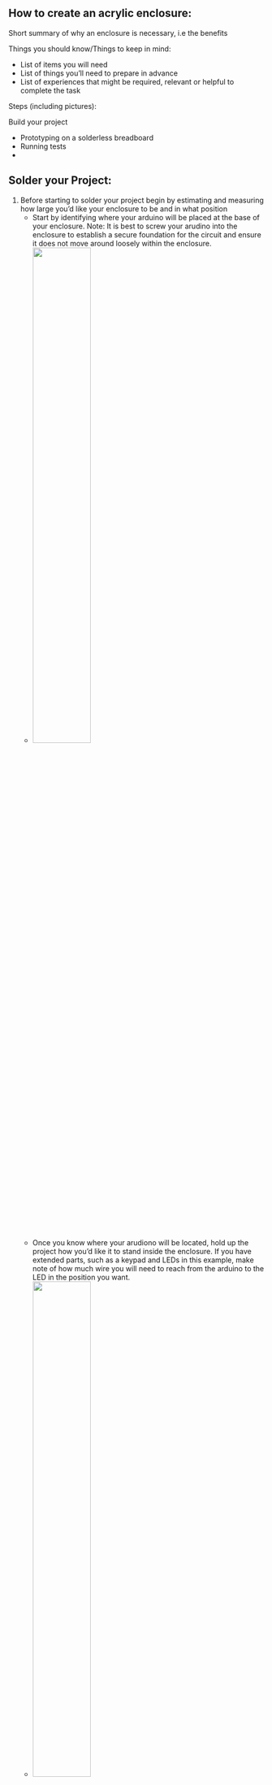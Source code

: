 ## How to create an acrylic enclosure:

Short summary of why an enclosure is necessary, i.e the benefits

Things you should know/Things to keep in mind:

- List of items you will need
- List of things you’ll need to prepare in advance
- List of experiences that might be required, relevant or helpful to complete the task

Steps (including pictures):

Build your project
- Prototyping on a solderless breadboard 
- Running tests
- 

## Solder your Project:

1. Before starting to solder your project begin by estimating and measuring how large you’d like your enclosure to be and in what position
    - Start by identifying where your arduino will be placed at the base of your enclosure. Note: It is best to screw your arudino into the enclosure to establish a        secure foundation for the circuit and ensure it does not move around loosely within the enclosure.
    - <img src="images/arduinoscrew.jpeg" style=width:50%;height:50%>
    - Once you know where your arudiono will be located, hold up the project how you’d like it to stand inside the enclosure. If you have extended parts, such as a         keypad and LEDs in this example, make note of how much wire you will need to reach from the arduino to the LED in the position you want. 
    - <img src="images/keypadled.heic" style=width:50%;height:50%>
    -  <img src="images/wires.heic" style=width:50%;height:50%>
    - Take measurements of the height, width, and depth for your enclosure. Note: It is better to overestimate the measurements and have more space than to squeeze         everything into a smaller enclosure. 
2. It is recommended to not touch your working prototype but use it as a reference. To begin soldering, make sure to collect all the parts you need and ensure they are working properly. You can do this by replacing new parts in increments in the working prototype and making sure it is still functioning properly. 
    - Items you will need: anything you used in your prototype except for jumper wires, we will instead use stranded or solid wire.
        - Solid wire is thicker, and offers higher current capacity. They are greater for longer distances since it features less dissipation. 
        - Stranded wire offers superior bendability and flexibility, making them easier to route around obstacles. They can sustain more vibration and flexing without          breaking. 
        - When it comes down to choosing between solid and stranded wire there is no clear choice, pay attention to the needs of your project. 
        - <img src="images/solidstranded.jpeg" style=width:50%;height:50%>
    - You will also need an arduino prototyping shield. This is where you will solder your cricuit and eventually connect your arduino into. 
3. You will now solder your components into the arduino proto shield following the prototype you made earlier.
    - If you have never soldered before [here](https://www.youtube.com/watch?v=Qps9woUGkvI ) is a quick tutorial on how to solder electronic components
    - <img src="images/soldering.gif" style=width:50%;height:50%>
    - You will also need to solder female and/or male headers to the pin positions on both sides of the arudino proto shield. The type of header you will use depends       on where you need pins inserted. 
        - Female headers have only one side with pins and the other side is where you can connect pins. There are straight and right angle headers.
        - <img src="images/fheader.jpeg" style=width:25%;height:25%>
        - <img src="images/rfheader.jpg" style=width:25%;height:25%>
        - Male headers have pin on both sides you can insert into the arduino shield and connect another female head. 
        - <img src="images/mheader.jpeg" style=width:50%;height:50%>
    - This is what will hold the shield in place with the arduino and secure it. 
    - <img src="images/pinheader.png" style=width:50%;height:50%>
    - <img src="images/arudinoconnected.jpeg" style=width:50%;height:50%>

    
    
## Test/Troubleshooting the Soldered Project:

1. Once you have completed the soldering of your project, you can now plug it into your ardunio and test to see if it works
    - Note: If your project isn’t working, do not be alarmed it is very typical to run into problems at this stage. 
2. If you run into problems begin by testing the arudino against the original prototype to ensure the code is still running properly.
3. You can then reference your prototype and ensure you have connected all the necessary wires, resistors, etc. properly.
    - Pay close attention to your arduino proto shield and ensure horizontal connections are properly connected. Note: Shields come in different versions, some pre-        connect rows and others do not.
    - <img src="images/shield1.jpeg" style=width:25%;height:25%> <img src="images/shield2.jpeg" style=width:25%;height:25%>
4. If your circuit is properly connected then take a closer look at the soldering of your components.	
    - You may need to use a magnifying glass to take a closer look at the connection. Make sure that the solder is not only on the component but securly attached to        the shield as well. Note: Lightly tugging on the wires may help identify a loose connection.
    - <img src="images/soldermistakes.png" style=width:50%;height:50%>
5. Reestablish any loose connections with solder.
    - If you made a mistake while soldering, you make correct it by reheating the misplaced solder. This will turn it back into liquid, and you must quickly slap it        onto a table or surface to remove it. 
6. Revisit steps 2-6 until your are able to troubleshoot and get your project working. Once it is up and running we can begin creating the enclosure. 


## Desinging the Enclosure: 

1. Figure what kind of enclosure you want. Enclosures can be made out of many different materials depending on the purpose and usage of the project. However, for this section we will focus on acrylic for the enclosure. 
    - Benefits for acrylic:
        - Excellent optical clarity & transparency
        - Highly resistant to variations in temperature
        - Up to 17 times the impact resistance of ordinary glass
        - Half the weight of glass and idea for precision machining
        - Highly resistant to different chemicals
    - Disadvantages for acrylic:
        - Acrylic is touch and durable, but can also be easily scratched
2. Choose an enclosure design. Using a design platform like, https://en.makercase.com/, you can choose from 3 different enclosure designs: Basic box, polygon box, kerf bent box. 
    - _Note: Unless otherwise necessary, it is reccomended to go with the basic box._
    - <img src="images/box1.png" style=width:50%;height:50%>
4. Modify enclosure design. Using the same platform you can now modify the box your creating. 
    - Modifications include width, height, and depth of the box. Using the prior measurements you took input the amounts to see a virtual display of your enclosure.You     can also indicate whether the measurements are for the inner or outer dimensions.
    - <img src="images/box2.png" style=width:50%;height:50%>
    - The thickness of your box should correspond to the acrylic piece you will be using.
    - You can also decide whether you’d like the box to be open or closed
    - <img src="images/box6.png" style=width:50%;height:50%>
    - Finally, choose the type of edge you’d like for the box. Using a flat or finger edge will require the use of acrylic glue to stablize the enclosure. Note: if you     need to access the inside of the box, this would be made difficult with these choices. Alternatively, t-slot edges are held with bolts. You can decide the type of      bolt diameter and length depending on what you have available. This allows you to access the inside of the box if any debugging or adjustments are necessary while      still maintaining the secure exterior. 
    - <img src="images/box3.png" style=width:50%;height:50%>
5. Customization: Upload to Abobe illustrator. If you’d like to futher customize the enclosure you can download the previously created design as an svg file and upload it to adobe illustrator. 
    - <img src="images/box4.png" style=width:50%;height:50%>
    - Using the selection tool you can drag edges as preferred for any customized sides or pieces. You can also add circles for sections to create space for hinges to      be screwed if the box is meant to be opened. 
    - <img src="images/box5.png" style=width:50%;height:50%>
6. Print a prototype. Once you’ve completed any customization and finalized the design you can now print a protoype on cardboard to ensure the size works for your project before printing on acrylic.
7. Adjust if needed and print final enclosure. Make as many adjustments as needed repeating steps 3-5 and using cardboard prototypes. Once you have a design that fits your project, print on acrylic and put your final enclosure together. 



Print with a laser cutting machine
- Upload the file to adobe illustrator 
- Follow laser cutting instructions
- Print a prototype on cardboard
- Test the enclosure with your soldered project
- If adjustments are necessary revisit step 4, if not proceed to print on acrylic


Put the enclosure together
- Once the pieces are printed, put the box together 
- Test again for any errors 

